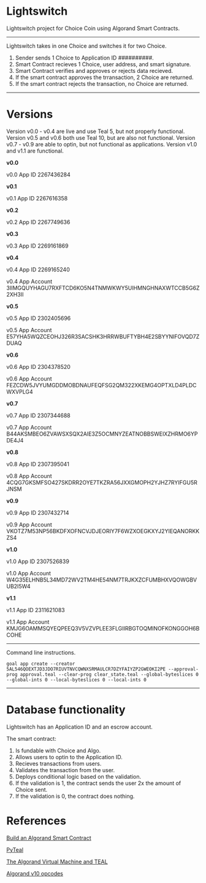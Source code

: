 # Lightswitch

Lightswitch project for Choice Coin using Algorand Smart Contracts.

____________________________________________________________
Lightswitch takes in one Choice and switches it for two Choice.

1. Sender sends 1 Choice to Application ID ##########.
2. Smart Contract recieves 1 Choice, user address, and smart signature.
3. Smart Contract verifies and approves or rejects data recieved.
4. If the smart contract approves the trransaction, 2 Choice are returned.
5. If the smart contract rejects the transaction, no Choice are returned.

____________________________________________________________
# Versions

Version v0.0 - v0.4 are live and use Teal 5, but not properly functional. Version v0.5 and v0.6 both use Teal 10, but are also not functional.
Version v0.7 - v0.9 are able to optin, but not functional as applications.
Version v1.0 and v1.1 are functional.

**v0.0**

v0.0 App ID 2267436284

**v0.1**

v0.1 App ID 2267616358

**v0.2**

v0.2 App ID 2267749636

**v0.3**

v0.3 App ID 2269161869

**v0.4**

v0.4 App ID 2269165240

v0.4 App Account 3IIMGQUYHAGU7RXFTCD6KO5N4TNMWKWY5UIHMNGHNAXWTCCB5G6Z2XH3II

**v0.5**

v0.5 App ID 2302405696

v0.5 App Account E57YHA5WQZCEOHJ326R3SACSHK3HRRWBUFTYBH4E2SBYYNIFOVQD7ZDUAQ

**v0.6**

v0.6 App ID 2304378520

v0.6 App Account FEZCDW5JVYUMGDDMOBDNAUFEQFSG2QM322XKEMG4OPTXLD4PLDCWXVPLG4

**v0.7**

v0.7 App ID 2307344688

v0.7 App Account B44AKSMBEO6ZVAWSXSQX2AIE3Z5OCMNYZEATNOBBSWEIXZHRMO6YPDE4J4

**v0.8**

v0.8 App ID 2307395041

v0.8 App Account 4CQG7GKSMFSO427SKDRR2OYE7TKZRA56JXXGMOPH2YJHZ7RYIFGU5RJNSM

**v0.9**

v0.9 App ID 2307432714

v0.9 App Account VKOTZ7M53NP56BKDFXOFNCVJDJEORIY7F6WZXOEGKXYJ2YIEQANORKKZS4

**v1.0**

v1.0 App ID 2307526839

v1.0 App Account W4G35ELHNB5L34MD72WV2TM4HE54NM7TRJKXZCFUMBHXVQOWGBVUB2I5W4

**v1.1**

v1.1 App ID 2311621083

v1.1 App Account KMJG6OAMMSQYEQPEEQ3V5VZVPLEE3FLGIIRBGTOQMINOFKONGGOH6BCOHE
____________________________________________________________

Command line instructions.

```
goal app create --creator 5AL546QOEXTJD3JDO7RIUVTNVCQWNXSRMAULCR7DZYFAIYZP2GWEOKI2PE --approval-prog approval.teal --clear-prog clear_state.teal --global-byteslices 0 --global-ints 0 --local-byteslices 0 --local-ints 0
```
____________________________________________________________

# Database functionality

Lightswitch has an Application ID and an escrow account.

The smart contract:
1. Is fundable with Choice and Algo.
2. Allows users to optin to the Application ID.
3. Recieves transactions from users.
4. Validates the transaction from the user.
5. Deploys conditional logic based on the validation.
6. If the validation is 1, the contract sends the user 2x the amount of Choice sent.
7. If the validation is 0, the contract does nothing.


# References

[Build an Algorand Smart Contract](https://github.com/Bhaney44/Build-an-Algorand-Smart-Contract)

[PyTeal](https://pyteal.readthedocs.io/en/stable/)

[The Algorand Virtual Machine and TEAL](https://developer.algorand.org/docs/get-details/dapps/avm/teal/specification/)

[Algorand v10 opcodes](https://developer.algorand.org/docs/get-details/dapps/avm/teal/opcodes/v10/)



